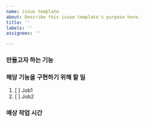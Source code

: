 ```yaml
---
name: issue template
about: Describe this issue template's purpose here.
title: ''
labels: ''
assignees: ''

---
```


### 만들고자 하는 기능


### 해당 기능을 구현하기 위해 할 일 
1. [ ] Job1
2. [ ] Job2

### 예상 작업 시간
